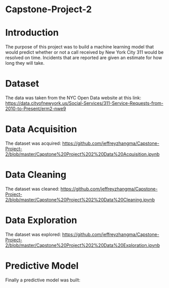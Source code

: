 # Capstone-Project-2
# Introduction
The purpose of this project was to build a machine learning model that would predict whether or not a call received by New York City 311 would be resolved on time. Incidents that are reported are given an estimate for how long they will take. 
# Dataset
The data was taken from the NYC Open Data website at this link: https://data.cityofnewyork.us/Social-Services/311-Service-Requests-from-2010-to-Present/erm2-nwe9 
# Data Acquisition
The dataset was acquired: https://github.com/jeffreyzhangma/Capstone-Project-2/blob/master/Capstone%20Project%202%20Data%20Acquisition.ipynb
# Data Cleaning
The dataset was cleaned: https://github.com/jeffreyzhangma/Capstone-Project-2/blob/master/Capstone%20Project%202%20Data%20Cleaning.ipynb 

# Data Exploration
The dataset was explored: https://github.com/jeffreyzhangma/Capstone-Project-2/blob/master/Capstone%20Project%202%20Data%20Exploration.ipynb 

# Predictive Model
Finally a predictive model was built: 
